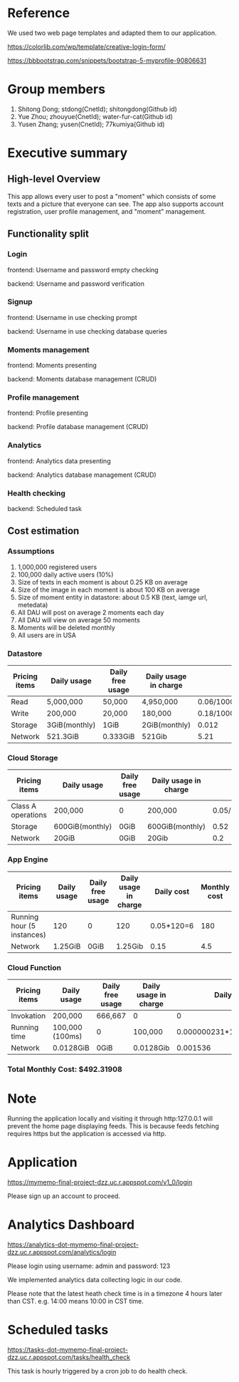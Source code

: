 
# Reference
We used two web page templates and adapted them to our application.

https://colorlib.com/wp/template/creative-login-form/

https://bbbootstrap.com/snippets/bootstrap-5-myprofile-90806631

# Group members
1. Shitong Dong; stdong(CnetId); shitongdong(Github id)
2. Yue Zhou; zhouyue(CnetId); water-fur-cat(Github id)
3. Yusen Zhang; yusen(CnetId); 77kumiya(Github id)


# Executive summary

## High-level Overview
This app allows every user to post a "moment" which consists of some texts and a picture that everyone can see. The app also supports account registration, user profile management, and "moment" management.

## Functionality split

### Login
frontend: Username and password empty checking

backend: Username and password verification

### Signup
frontend: Username in use checking prompt

backend: Username in use checking database queries

### Moments management
frontend: Moments presenting

backend: Moments database management (CRUD)

### Profile management
frontend: Profile presenting

backend: Profile database management (CRUD)

### Analytics
frontend: Analytics data presenting

backend: Analytics database management (CRUD)

### Health checking
backend: Scheduled task


## Cost estimation

### Assumptions
1. 1,000,000 registered users
2. 100,000 daily active users (10%)
3. Size of texts in each moment is about 0.25 KB on average
4. Size of the image in each moment is about 100 KB on average
5. Size of moment entity in datastore: about 0.5 KB (text, iamge url, metedata)
6. All DAU will post on average 2 moments each day
7. All DAU will view on average 50 moments
8. Moments will be deleted monthly
9. All users are in USA


### Datastore
| Pricing items | Daily usage | Daily free usage | Daily usage in charge | Daily cost | Monthly cost |
| - | - | - | - | - | - |
| Read | 5,000,000 | 50,000 | 4,950,000 | 0.06/100000*4950000=2.97 | 89.1 |
| Write | 200,000 | 20,000 | 180,000 | 0.18/100000*180000=0.324 | 9.72 |
| Storage | 3GiB(monthly) | 1GiB | 2GiB(monthly) | 0.012 | 0.36 |
| Network | 521.3GiB | 0.333GiB | 521Gib | 5.21 | 156.3 |


### Cloud Storage
| Pricing items | Daily usage | Daily free usage | Daily usage in charge | Daily cost | Monthly cost |
| - | - | - | - | - | - |
| Class A operations | 200,000 | 0 | 200,000 | 0.05/10000*200000=1 | 30 |
| Storage | 600GiB(monthly) | 0GiB | 600GiB(monthly) | 0.52 | 15.6 |
| Network | 20GiB | 0GiB | 20Gib | 0.2 | 6 |


### App Engine
| Pricing items | Daily usage | Daily free usage | Daily usage in charge | Daily cost | Monthly cost |
| - | - | - | - | - | - |
| Running hour (5 instances) | 120 | 0 | 120 | 0.05*120=6 | 180 |
| Network | 1.25GiB | 0GiB | 1.25Gib | 0.15 | 4.5 |


### Cloud Function
| Pricing items | Daily usage | Daily free usage | Daily usage in charge | Daily cost | Monthly cost |
| - | - | - | - | - | - |
| Invokation | 200,000 | 666,667 | 0 | 0 | 0 |
| Running time | 100,000 (100ms) | 0 | 100,000 | 0.000000231*100000=0.0231 | 0.693 |
| Network | 0.0128GiB | 0GiB | 0.0128Gib | 0.001536 | 0.04608 |

### Total Monthly Cost: $492.31908

# Note
Running the application locally and visiting it through http:127.0.0.1 will prevent the home page displaying feeds. This is because feeds fetching requires https but the application is accessed via http.

# Application
https://mymemo-final-project-dzz.uc.r.appspot.com/v1_0/login

Please sign up an account to proceed.

# Analytics Dashboard
https://analytics-dot-mymemo-final-project-dzz.uc.r.appspot.com/analytics/login

Please login using username: admin and password: 123

We implemented analytics data collecting logic in our code.

Please note that the latest heath check time is in a timezone 4 hours later than CST. e.g. 14:00 means 10:00 in CST time.

# Scheduled tasks
https://tasks-dot-mymemo-final-project-dzz.uc.r.appspot.com/tasks/health_check

This task is hourly triggered by a cron job to do health check.